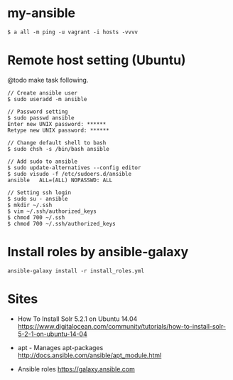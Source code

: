 # my-ansible

```
$ a all -m ping -u vagrant -i hosts -vvvv 
```


# Remote host setting (Ubuntu)

@todo make task following.

```
// Create ansible user
$ sudo useradd -m ansible

// Password setting
$ sudo passwd ansible
Enter new UNIX password: ******
Retype new UNIX password: ******

// Change default shell to bash
$ sudo chsh -s /bin/bash ansible

// Add sudo to ansible
$ sudo update-alternatives --config editor
$ sudo visudo -f /etc/sudoers.d/ansible
ansible   ALL=(ALL) NOPASSWD: ALL

// Setting ssh login
$ sudo su - ansible
$ mkdir ~/.ssh
$ vim ~/.ssh/authorized_keys
$ chmod 700 ~/.ssh
$ chmod 700 ~/.ssh/authorized_keys

```


# Install roles by ansible-galaxy

```
ansible-galaxy install -r install_roles.yml
```

# Sites

- How To Install Solr 5.2.1 on Ubuntu 14.04
https://www.digitalocean.com/community/tutorials/how-to-install-solr-5-2-1-on-ubuntu-14-04

- apt - Manages apt-packages 
http://docs.ansible.com/ansible/apt_module.html

- Ansible roles
https://galaxy.ansible.com




